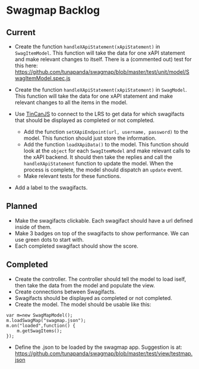 Swagmap Backlog
===============

Current
-------

* Create the function `handleXApiStatement(xApiStatement)` in `SwagItemModel`. This function will take the data for
  one xAPI statement and make relevant changes to itself. There is a (commented out) test for this here:
  https://github.com/tunapanda/swagmap/blob/master/test/unit/model/SwagItemModel.spec.js

* Create the function `handleXApiStatement(xApiStatement)` in `SwagModel`. This function will take the data for
  one xAPI statement and make relevant changes to all the items in the model.

* Use [TinCanJS](https://github.com/RusticiSoftware/TinCanJS) to connect to the LRS to get data for which
  swagifacts that should be displayed as completed or not completed.

  * Add the function `setXApiEndpoint(url, username, password)` to the model. This function should just store 
    the information.
  * Add the function `loadXApiData()` to the model. This function should look at the `object` for each
    `SwagItemModel` and make relevant calls to the xAPI backend. It should then take the replies and
    call the `handleXApiStatement` function to update the model. When the process is complete, the model
    should dispatch an `update` event.
  * Make relevant tests for these functions.

* Add a label to the swagifacts.

Planned
-------

* Make the swagifacts clickable. Each swagifact should have a url defined inside of them.
* Make 3 badges on top of the swagifacts to show performance. We can use green dots to start with.
* Each completed swagifact should show the score.

Completed
---------
* Create the controller. The controller should tell the model to load iself, then take the data from the model
  and populate the view.
* Create connections between Swagifacts.
* Swagifacts should be displayed as completed or not completed.
* Create the model. The model should be usable like this:
````
var m=new SwagMapModel();
m.loadSwagMap("swagmap.json");
m.on("loaded",function() {
    m.getSwagItems();
});
````
* Define the .json to be loaded by the swagmap app. Suggestion is at: https://github.com/tunapanda/swagmap/blob/master/test/view/testmap.json
